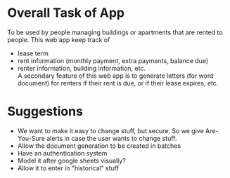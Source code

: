 # Overall Task of App

To be used by people managing buildings or apartments that are rented to people.
This web app keep track of 
* lease term
* rent information (monthly payment, extra payments, balance due)
* renter information, building information, etc.  
A secondary feature of this web app is to generate letters (for word document) for renters if their rent is due, or if their lease expires, etc.
  
# Suggestions

* We want to make it easy to change stuff, but secure. So we give Are-You-Sure alerts in case the user wants to change stuff.
* Allow the document generation to be created in batches
* Have an authentication system
* Model it after google sheets visually?
* Allow it to enter in "historical" stuff
